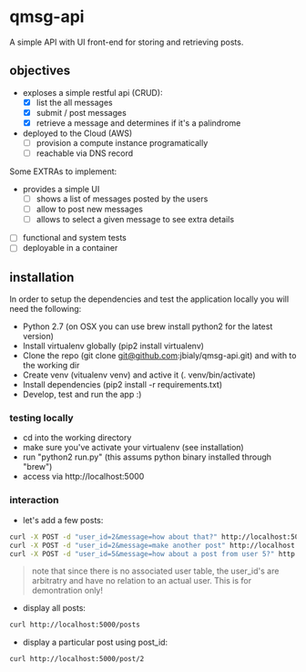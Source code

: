 # qmsg-api

A simple API with UI front-end for storing and retrieving posts.

## objectives

* exploses a simple restful api (CRUD):
    - [x] list the all messages 
    - [x] submit / post messages
    - [x] retrieve a message and determines if it's a palindrome

* deployed to the Cloud (AWS)
    - [ ] provision a compute instance programatically
    - [ ] reachable via DNS record

Some EXTRAs to implement:

* provides a simple UI
    - [ ] shows a list of messages posted by the users
    - [ ] allow to post new messages
    - [ ] allows to select a given message to see extra details

- [ ] functional and system tests
- [ ] deployable in a container

## installation

In order to setup the dependencies and test the application locally you will need the following:

* Python 2.7 (on OSX you can use brew install python2 for the latest version)
* Install virtualenv globally (pip2 install virtualenv)
* Clone the repo (git clone git@github.com:jbialy/qmsg-api.git) and with to the working dir
* Create venv (vitualenv venv) and active it (. venv/bin/activate)
* Install dependencies (pip2 install -r requirements.txt)
* Develop, test and run the app :)

### testing locally

* cd into the working directory
* make sure you've activate your virtualenv (see installation)
* run "python2 run.py" (this assums python binary installed through "brew")
* access via http://localhost:5000

### interaction

* let's add a few posts:
```bash
curl -X POST -d "user_id=2&message=how about that?" http://localhost:5000/posts
curl -X POST -d "user_id=2&message=make another post" http://localhost:5000/posts
curl -X POST -d "user_id=5&message=how about a post from user 5?" http://localhost:5000/posts
```
> note that since there is no associated user table, the user_id's are arbitratry and have no relation to an actual user. This is for demontration only!

* display all posts:
```bash
curl http://localhost:5000/posts
```

* display a particular post using post_id:
```bash
curl http://localhost:5000/post/2
```
